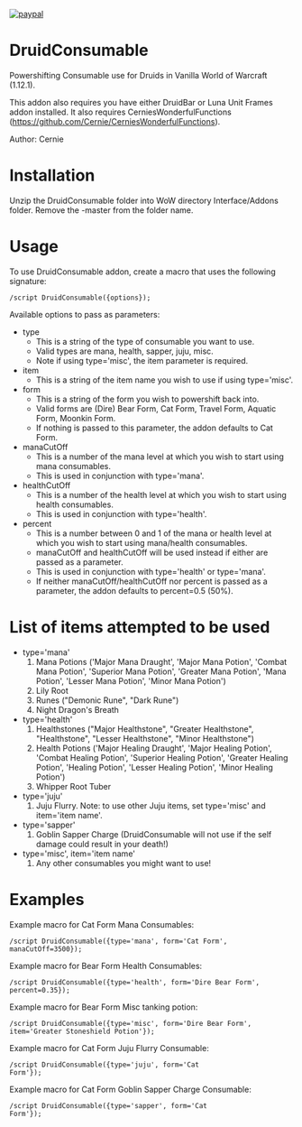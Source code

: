 [![paypal](https://www.paypalobjects.com/en_US/i/btn/btn_donateCC_LG.gif)](https://www.paypal.com/cgi-bin/webscr?cmd=_donations&business=3LLQHP7FGQJWL&currency_code=USD)

# DruidConsumable
Powershifting Consumable use for Druids in Vanilla World of Warcraft (1.12.1).

This addon also requires you have either DruidBar or Luna Unit Frames addon installed. It also requires CerniesWonderfulFunctions (https://github.com/Cernie/CerniesWonderfulFunctions).

Author: Cernie


# Installation

Unzip the DruidConsumable folder into WoW directory Interface/Addons folder. Remove the -master from the folder name.

# Usage

To use DruidConsumable addon, create a macro that uses the following signature:

<code>/script DruidConsumable({options});</code>

Available options to pass as parameters:
- type
  - This is a string of the type of consumable you want to use.
  - Valid types are mana, health, sapper, juju, misc.
  - Note if using type='misc', the item parameter is required.
- item
  - This is a string of the item name you wish to use if using type='misc'.
- form
  - This is a string of the form you wish to powershift back into.
  - Valid forms are (Dire) Bear Form, Cat Form, Travel Form, Aquatic Form, Moonkin Form.
  - If nothing is passed to this parameter, the addon defaults to Cat Form.
- manaCutOff
  - This is a number of the mana level at which you wish to start using mana consumables.
  - This is used in conjunction with type='mana'.
- healthCutOff
  - This is a number of the health level at which you wish to start using health consumables.
  - This is used in conjunction with type='health'.
- percent
  - This is a number between 0 and 1 of the mana or health level at which you wish to start using mana/health consumables.
  - manaCutOff and healthCutOff will be used instead if either are passed as a parameter.
  - This is used in conjunction with type='health' or type='mana'.
  - If neither manaCutOff/healthCutOff nor percent is passed as a parameter, the addon defaults to percent=0.5 (50%).
  
# List of items attempted to be used
- type='mana'
  1. Mana Potions ('Major Mana Draught', 'Major Mana Potion', 'Combat Mana Potion', 'Superior Mana Potion', 'Greater Mana Potion', 'Mana Potion', 'Lesser Mana Potion', 'Minor Mana Potion')
  2. Lily Root
  3. Runes ("Demonic Rune", "Dark Rune")
  4. Night Dragon's Breath
- type='health'
  1. Healthstones ("Major Healthstone", "Greater Healthstone", "Healthstone", "Lesser Healthstone", "Minor Healthstone")
  2. Health Potions ('Major Healing Draught', 'Major Healing Potion', 'Combat Healing Potion', 'Superior Healing Potion', 'Greater Healing Potion', 'Healing Potion', 'Lesser Healing Potion', 'Minor Healing Potion')
  3. Whipper Root Tuber
- type='juju'
  1. Juju Flurry. Note: to use other Juju items, set type='misc' and item='item name'.
- type='sapper'
  1. Goblin Sapper Charge (DruidConsumable will not use if the self damage could result in your death!)
- type='misc', item='item name'
  1. Any other consumables you might want to use!

# Examples
Example macro for Cat Form Mana Consumables:

<code>/script DruidConsumable({type='mana', form='Cat Form', manaCutOff=3500});</code>

Example macro for Bear Form Health Consumables:

<code>/script DruidConsumable({type='health', form='Dire Bear Form', percent=0.35});</code>

Example macro for Bear Form Misc tanking potion:

<code>/script DruidConsumable({type='misc', form='Dire Bear Form', item='Greater Stoneshield Potion'});</code>

Example macro for Cat Form Juju Flurry Consumable:

<code>/script DruidConsumable({type='juju', form='Cat Form'});</code>

Example macro for Cat Form Goblin Sapper Charge Consumable:

<code>/script DruidConsumable({type='sapper', form='Cat Form'});</code>
